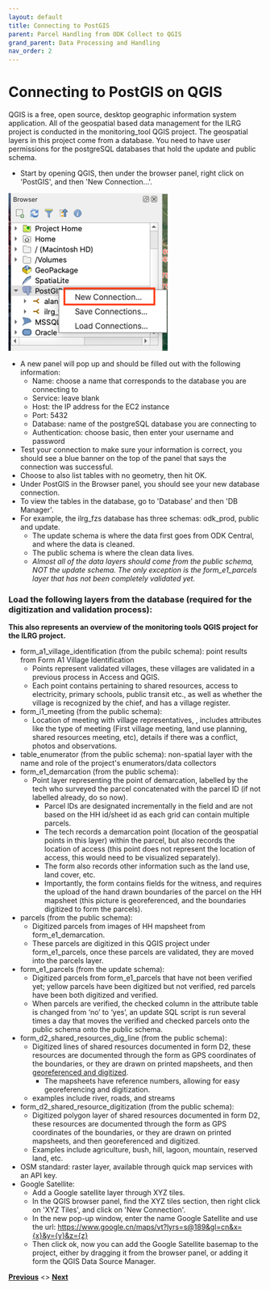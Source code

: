 ```yaml
---
layout: default
title: Connecting to PostGIS
parent: Parcel Handling from ODK Collect to QGIS
grand_parent: Data Processing and Handling
nav_order: 2
---
```

# Connecting to PostGIS on QGIS
QGIS is a free, open source, desktop geographic information system application. All of the geospatial based data management for the ILRG project is conducted in the monitoring_tool QGIS project. The geospatial layers in this project come from a database. You need to have user permissions for the postgreSQL databases that hold the update and public schema.

- Start by opening QGIS, then under the browser panel, right click on 'PostGIS', and then 'New Connection...'.

![PostGISOne](Data_Assets/PostGISOne.png)
- A new panel will pop up and should be filled out with the following information:
    - Name: choose a name that corresponds to the database you are connecting to
    - Service: leave blank
    - Host: the IP address for the EC2 instance
    - Port: 5432
    - Database: name of the postgreSQL database you are connecting to
    - Authentication: choose basic, then enter your username and password
- Test your connection to make sure your information is correct, you should see a blue banner on the top of the panel that says the connection was successful.
- Choose to also list tables with no geometry, then hit OK.
- Under PostGIS in the Browser panel, you should see your new database connection.
- To view the tables in the database, go to 'Database' and then 'DB Manager'.
- For example, the ilrg_fzs database has three schemas: odk_prod, public and update.
    - The update schema is where the data first goes from ODK Central, and where the data is cleaned.
    - The public schema is where the clean data lives.
    - _Almost all of the data layers should come from the public schema, NOT the update schema. The only exception is the form_e1_parcels layer that has not been completely validated yet._

### Load the following layers from the database (required for the digitization and validation process):
**This also represents an overview of the monitoring tools QGIS project for the ILRG project.**
- form_a1_village_identification (from the pubilc schema): point results from Form A1 Village Identification
    - Points represent validated villages, these villages are validated in a previous process in Access and QGIS.
    - Each point contains pertaining to shared resources, access to electricity, primary schools, public transit etc., as well as whether the village is recognized by the chief, and has a village register.
- form_i1_meeting (from the public schema):
    - Location of meeting with village representatives, , includes attributes like the type of meeting (First village meeting, land use planning, shared resources meeting, etc), details if there was a conflict, photos and observations.
- table_enumerator (from the public schema): non-spatial layer with the name and role of the project's enumerators/data collectors
- form_e1_demarcation (from the public schema):
    - Point layer representing the point of demarcation, labelled by the tech who surveyed the parcel concatenated with the parcel ID (if not labelled already, do so now).
        - Parcel IDs are designated incrementally in the field and are not based on the HH id/sheet id as each grid can contain multiple parcels.
        - The tech records a demarcation point (location of the geospatial points in this layer) within the parcel, but also records the location of access (this point does not represent the location of access, this would need to be visualized separately).
        - The form also records other information such as the land use, land cover, etc.
        - Importantly, the form contains fields for the witness, and requires the upload of the hand drawn boundaries of the parcel on the HH mapsheet (this picture is georeferenced, and the boundaries digitized to form the parcels).
- parcels (from the public schema):
    - Digitized parcels from images of HH mapsheet from form_e1_demarcation.
    - These parcels are digitized in this QGIS project under form_e1_parcels, once these parcels are validated, they are moved into the parcels layer.
- form_e1_parcels (from the update schema):
    - Digitized parcels from form_e1_parcels that have not been verified yet; yellow parcels have been digitized but not verified, red parcels have been both digitized and verified.
    - When parcels are verified, the checked column in the attribute table is changed from ‘no’ to ‘yes’, an update SQL script is run several times a day that moves the verified and checked parcels onto the public schema onto the public schema.
- form_d2_shared_resources_dig_line (from the public schema):
    - Digitized lines of shared resources documented in form D2, these resources are documented through the form as GPS coordinates of the boundaries, or they are drawn on printed mapsheets, and then [georeferenced and digitized](Digitization_Validation.html).
        - The mapsheets have reference numbers, allowing for easy georeferencing and digitization.
    - examples include river, roads, and streams
- form_d2_shared_resource_digitization (from the public schema):
    - Digitized polygon layer of shared resources documented in form D2, these resources are documented through the form as GPS coordinates of the boundaries, or they are drawn on printed mapsheets, and then georeferenced and digitized.
    - Examples include agriculture, bush, hill, lagoon, mountain, reserved land, etc.
- OSM standard: raster layer, available through quick map services with an API key.
- Google Satellite:
    - Add a Google satellite layer through XYZ tiles.
    - In the QGIS browser panel, find the XYZ tiles section, then right click on 'XYZ Tiles', and click on 'New Connection'.
    - In the new pop-up window, enter the name Google Satellite and use the url: https://www.google.cn/maps/vt?lyrs=s@189&gl=cn&x={x}&y={y}&z={z}
    - Then click ok, now you can add the Google Satellite basemap to the project, either by dragging it from the browser panel, or adding it form the QGIS Data Source Manager.

**[Previous](HH_Sheets.html)** <> **[Next](Digitization_Validation.html)**

